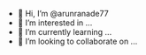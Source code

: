 - 👋 Hi, I’m @arunranade77
- 👀 I’m interested in ...
- 🌱 I’m currently learning ...
- 💞️ I’m looking to collaborate on ...


<!---
arunranade77/arunranade77 is a ✨ special ✨ repository because its `README.md` (this file) appears on your GitHub profile.
You can click the Preview link to take a look at your changes.
--->
